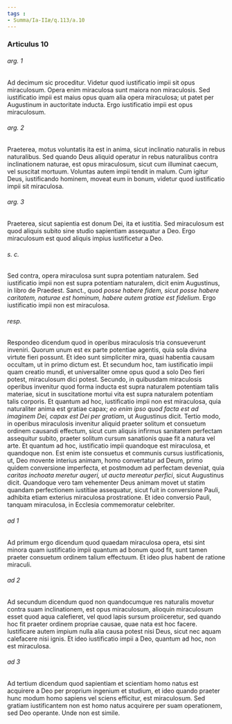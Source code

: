```yaml
---
tags : 
- Summa/Ia-IIæ/q.113/a.10
---
```


### Articulus 10

###### arg. 1
Ad decimum sic proceditur. Videtur quod iustificatio impii sit opus miraculosum. Opera enim miraculosa sunt maiora non miraculosis. Sed iustificatio impii est maius opus quam alia opera miraculosa; ut patet per Augustinum in auctoritate inducta. Ergo iustificatio impii est opus miraculosum.

###### arg. 2
Praeterea, motus voluntatis ita est in anima, sicut inclinatio naturalis in rebus naturalibus. Sed quando Deus aliquid operatur in rebus naturalibus contra inclinationem naturae, est opus miraculosum, sicut cum illuminat caecum, vel suscitat mortuum. Voluntas autem impii tendit in malum. Cum igitur Deus, iustificando hominem, moveat eum in bonum, videtur quod iustificatio impii sit miraculosa.

###### arg. 3
Praeterea, sicut sapientia est donum Dei, ita et iustitia. Sed miraculosum est quod aliquis subito sine studio sapientiam assequatur a Deo. Ergo miraculosum est quod aliquis impius iustificetur a Deo.

###### s. c.
Sed contra, opera miraculosa sunt supra potentiam naturalem. Sed iustificatio impii non est supra potentiam naturalem, dicit enim Augustinus, in libro de Praedest. Sanct., quod *posse habere fidem, sicut posse habere caritatem, naturae est hominum, habere autem gratiae est fidelium*. Ergo iustificatio impii non est miraculosa.

###### resp.
Respondeo dicendum quod in operibus miraculosis tria consueverunt inveniri. Quorum unum est ex parte potentiae agentis, quia sola divina virtute fieri possunt. Et ideo sunt simpliciter mira, quasi habentia causam occultam, ut in primo dictum est. Et secundum hoc, tam iustificatio impii quam creatio mundi, et universaliter omne opus quod a solo Deo fieri potest, miraculosum dici potest. Secundo, in quibusdam miraculosis operibus invenitur quod forma inducta est supra naturalem potentiam talis materiae, sicut in suscitatione mortui vita est supra naturalem potentiam talis corporis. Et quantum ad hoc, iustificatio impii non est miraculosa, quia naturaliter anima est gratiae capax; *eo enim ipso quod facta est ad imaginem Dei, capax est Dei per gratiam*, ut Augustinus dicit. Tertio modo, in operibus miraculosis invenitur aliquid praeter solitum et consuetum ordinem causandi effectum, sicut cum aliquis infirmus sanitatem perfectam assequitur subito, praeter solitum cursum sanationis quae fit a natura vel arte. Et quantum ad hoc, iustificatio impii quandoque est miraculosa, et quandoque non. Est enim iste consuetus et communis cursus iustificationis, ut, Deo movente interius animam, homo convertatur ad Deum, primo quidem conversione imperfecta, et postmodum ad perfectam deveniat, quia *caritas inchoata meretur augeri, ut aucta mereatur perfici*, sicut Augustinus dicit. Quandoque vero tam vehementer Deus animam movet ut statim quandam perfectionem iustitiae assequatur, sicut fuit in conversione Pauli, adhibita etiam exterius miraculosa prostratione. Et ideo conversio Pauli, tanquam miraculosa, in Ecclesia commemoratur celebriter.

###### ad 1
Ad primum ergo dicendum quod quaedam miraculosa opera, etsi sint minora quam iustificatio impii quantum ad bonum quod fit, sunt tamen praeter consuetum ordinem talium effectuum. Et ideo plus habent de ratione miraculi.

###### ad 2
Ad secundum dicendum quod non quandocumque res naturalis movetur contra suam inclinationem, est opus miraculosum, alioquin miraculosum esset quod aqua calefieret, vel quod lapis sursum proiiceretur, sed quando hoc fit praeter ordinem propriae causae, quae nata est hoc facere. Iustificare autem impium nulla alia causa potest nisi Deus, sicut nec aquam calefacere nisi ignis. Et ideo iustificatio impii a Deo, quantum ad hoc, non est miraculosa.

###### ad 3
Ad tertium dicendum quod sapientiam et scientiam homo natus est acquirere a Deo per proprium ingenium et studium, et ideo quando praeter hunc modum homo sapiens vel sciens efficitur, est miraculosum. Sed gratiam iustificantem non est homo natus acquirere per suam operationem, sed Deo operante. Unde non est simile.

